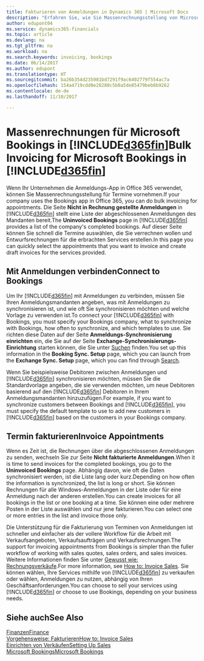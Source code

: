 ```yaml
---
title: Fakturieren von Anmeldungen in Dynamics 365 | Microsoft Docs
description: "Erfahren Sie, wie Sie Massenrechnungsstellung von Microsoft Bookings in Dynamics 365 Business edition vornehmen können."
author: edupont04
ms.service: dynamics365-financials
ms.topic: article
ms.devlang: na
ms.tgt_pltfrm: na
ms.workload: na
ms.search.keywords: invoicing, bookings
ms.date: 06/14/2017
ms.author: edupont
ms.translationtype: HT
ms.sourcegitcommit: ba26b354d235981bd7291f9ac6402779f554ac7a
ms.openlocfilehash: 154a4719cdd0e28280c5b0a5de85479beb0b9262
ms.contentlocale: de-de
ms.lasthandoff: 11/10/2017

---
```

# <a name="bulk-invoicing-for-microsoft-bookings-in-included365finincludesd365finmdmd"></a><span data-ttu-id="94e68-103">Massenrechnungen für Microsoft Bookings in [!INCLUDE[d365fin](includes/d365fin_md.md)]</span><span class="sxs-lookup"><span data-stu-id="94e68-103">Bulk Invoicing for Microsoft Bookings in [!INCLUDE[d365fin](includes/d365fin_md.md)]</span></span>
<span data-ttu-id="94e68-104">Wenn Ihr Unternehmen die Anmeldungs-App in Office 365 verwendet, können Sie Massenrechnungsstellung für Termine vornehmen.</span><span class="sxs-lookup"><span data-stu-id="94e68-104">If your company uses the Bookings app in Office 365, you can do bulk invoicing for appointments.</span></span> <span data-ttu-id="94e68-105">Die Seite **Nicht in Rechnung gestellte Anmeldungen** in [!INCLUDE[d365fin](includes/d365fin_md.md)] stellt eine Liste der abgeschlossenen Anmeldungen des Mandanten bereit.</span><span class="sxs-lookup"><span data-stu-id="94e68-105">The **Uninvoiced Bookings** page in [!INCLUDE[d365fin](includes/d365fin_md.md)] provides a list of the company's completed bookings.</span></span> <span data-ttu-id="94e68-106">Auf dieser Seite können Sie schnell die Termine auswählen, die Sie verrechnen wollen und Entwurfsrechnungen für die erbrachten Services erstellen.</span><span class="sxs-lookup"><span data-stu-id="94e68-106">In this page you can quickly select the appointments that you want to invoice and create draft invoices for the services provided.</span></span>  

## <a name="connect-to-bookings"></a><span data-ttu-id="94e68-107">Mit Anmeldungen verbinden</span><span class="sxs-lookup"><span data-stu-id="94e68-107">Connect to Bookings</span></span>
<span data-ttu-id="94e68-108">Um Ihr [!INCLUDE[d365fin](includes/d365fin_md.md)] mit Anmeldungen zu verbinden, müssen Sie Ihren Anmeldungsmandanten angeben, was mit Anmeldungen zu synchronisieren ist, und wie oft Sie synchronisieren möchten und welche Vorlage zu verwenden ist.</span><span class="sxs-lookup"><span data-stu-id="94e68-108">To connect your [!INCLUDE[d365fin](includes/d365fin_md.md)] with Bookings, you must specify your Bookings company, what to synchronize with Bookings, how often to synchronize, and which templates to use.</span></span> <span data-ttu-id="94e68-109">Sie richten diese Daten auf der Seite **Anmeldungs-Synchronisierung einrichten** ein, die Sie auf der Seite **Exchange-Synchronisierungs-Einrichtung** starten können, die Sie unter [Suchen](ui-search.md) finden.</span><span class="sxs-lookup"><span data-stu-id="94e68-109">You set up this information in the **Booking Sync. Setup** page, which you can launch from the **Exchange Sync. Setup** page, which you can find through [Search](ui-search.md).</span></span>  

<span data-ttu-id="94e68-110">Wenn Sie beispielsweise Debitoren zwischen Anmeldungen und [!INCLUDE[d365fin](includes/d365fin_md.md)] synchronisieren möchten, müssen Sie die Standardvorlage angeben, die sie verwenden möchten, um neue Debitoren basierend auf den [!INCLUDE[d365fin](includes/d365fin_md.md)] Debitoren in Ihrem Anmeldungsmandanten hinzuzufügen.</span><span class="sxs-lookup"><span data-stu-id="94e68-110">For example, if you want to synchronize customers between Bookings and [!INCLUDE[d365fin](includes/d365fin_md.md)], you must specify the default template to use to add new customers in [!INCLUDE[d365fin](includes/d365fin_md.md)] based on the customers in your Bookings company.</span></span>  

## <a name="invoice-appointments"></a><span data-ttu-id="94e68-111">Termin fakturieren</span><span class="sxs-lookup"><span data-stu-id="94e68-111">Invoice Appointments</span></span>
<span data-ttu-id="94e68-112">Wenn es Zeit ist, die Rechnungen über die abgeschlossenen Anmeldungen zu senden, wechseln Sie zur Seite **Nicht fakturierte Anmeldungen**.</span><span class="sxs-lookup"><span data-stu-id="94e68-112">When it is time to send invoices for the completed bookings, you go to the **Uninvoiced Bookings** page.</span></span> <span data-ttu-id="94e68-113">Abhängig davon, wie oft die Daten synchronisiert werden, ist die Liste lang oder kurz.</span><span class="sxs-lookup"><span data-stu-id="94e68-113">Depending on how often the information is synchronized, the list is long or short.</span></span> <span data-ttu-id="94e68-114">Sie können Rechnungen für alle Windows-Anmeldungen in der Liste oder für eine Anmeldung nach der anderen erstellen.</span><span class="sxs-lookup"><span data-stu-id="94e68-114">You can create invoices for all bookings in the list or one booking at a time.</span></span> <span data-ttu-id="94e68-115">Sie können eine oder mehrere Posten in der Liste auswählen und nur jene fakturieren.</span><span class="sxs-lookup"><span data-stu-id="94e68-115">You can select one or more entries in the list and invoice those only.</span></span>  

<span data-ttu-id="94e68-116">Die Unterstützung für die Fakturierung von Terminen von Anmeldungen ist schneller und einfacher als der vollere Workflow für die Arbeit mit Verkaufsangeboten, Verkaufsaufträgen und Verkaufsrechnungen.</span><span class="sxs-lookup"><span data-stu-id="94e68-116">The support for invoicing appointments from Bookings is simpler than the fuller workflow of working with sales quotes, sales orders, and sales invoices.</span></span> <span data-ttu-id="94e68-117">Weitere Informationen finden Sie unter [Gewusst wie: Rechnungsverkäufe](sales-how-invoice-sales.md).</span><span class="sxs-lookup"><span data-stu-id="94e68-117">For more information, see [How to: Invoice Sales](sales-how-invoice-sales.md).</span></span> <span data-ttu-id="94e68-118">Sie können wählen, Ihre Services mithilfe von [!INCLUDE[d365fin](includes/d365fin_md.md)] zu verkaufen oder wählen, Anmeldungen zu nutzen, abhängig von Ihren Geschäftsanforderungen.</span><span class="sxs-lookup"><span data-stu-id="94e68-118">You can choose to sell your services using [!INCLUDE[d365fin](includes/d365fin_md.md)] or choose to use Bookings, depending on your business needs.</span></span>  

## <a name="see-also"></a><span data-ttu-id="94e68-119">Siehe auch</span><span class="sxs-lookup"><span data-stu-id="94e68-119">See Also</span></span>
[<span data-ttu-id="94e68-120">Finanzen</span><span class="sxs-lookup"><span data-stu-id="94e68-120">Finance</span></span>](finance.md)  
[<span data-ttu-id="94e68-121">Vorgehensweise: Fakturieren</span><span class="sxs-lookup"><span data-stu-id="94e68-121">How to: Invoice Sales</span></span>](sales-how-invoice-sales.md)  
[<span data-ttu-id="94e68-122">Einrichten von Verkäufen</span><span class="sxs-lookup"><span data-stu-id="94e68-122">Setting Up Sales</span></span>](sales-setup-sales.md)  
[<span data-ttu-id="94e68-123">Microsoft Bookings</span><span class="sxs-lookup"><span data-stu-id="94e68-123">Microsoft Bookings</span></span>](https://products.office.com/en-us/business/scheduling-and-booking-app)  

